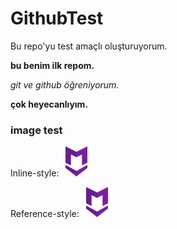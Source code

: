 # GithubTest
Bu repo'yu test amaçlı oluşturuyorum.

**bu benim ilk repom.**

*git ve github öğreniyorum.*

**çok heyecanlıyım.**

### image test

Inline-style: 
![alt text](https://github.com/adam-p/markdown-here/raw/master/src/common/images/icon48.png "Logo Title Text 1")

Reference-style: 
![alt text][logo]

[logo]: https://github.com/adam-p/markdown-here/raw/master/src/common/images/icon48.png "Logo Title Text 2"
